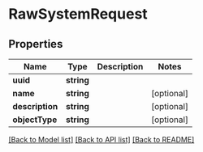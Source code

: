 # RawSystemRequest

## Properties
Name | Type | Description | Notes
------------ | ------------- | ------------- | -------------
**uuid** | **string** |  | 
**name** | **string** |  | [optional] 
**description** | **string** |  | [optional] 
**objectType** | **string** |  | [optional] 

[[Back to Model list]](../README.md#documentation-for-models) [[Back to API list]](../README.md#documentation-for-api-endpoints) [[Back to README]](../README.md)


